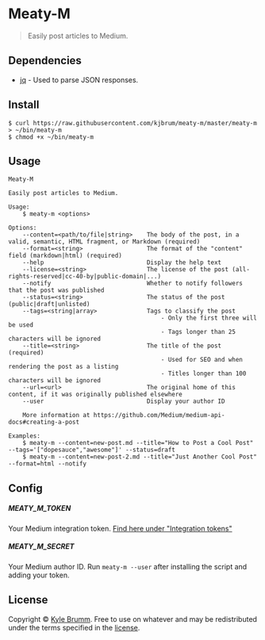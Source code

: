 # Meaty-M

> Easily post articles to Medium.


## Dependencies

- [jq](https://stedolan.github.io/jq) - Used to parse JSON responses.


## Install

```
$ curl https://raw.githubusercontent.com/kjbrum/meaty-m/master/meaty-m > ~/bin/meaty-m
$ chmod +x ~/bin/meaty-m
```


## Usage

```
Meaty-M

Easily post articles to Medium.

Usage:
    $ meaty-m <options>

Options:
    --content=<path/to/file|string>    The body of the post, in a valid, semantic, HTML fragment, or Markdown (required)
    --format=<string>                  The format of the "content" field (markdown|html) (required)
    --help                             Display the help text
    --license=<string>                 The license of the post (all-rights-reserved|cc-40-by|public-domain|...)
    --notify                           Whether to notify followers that the post was published
    --status=<string>                  The status of the post (public|draft|unlisted)
    --tags=<string|array>              Tags to classify the post
                                           - Only the first three will be used
                                           - Tags longer than 25 characters will be ignored
    --title=<string>                   The title of the post (required)
                                           - Used for SEO and when rendering the post as a listing
                                           - Titles longer than 100 characters will be ignored
    --url=<url>                        The original home of this content, if it was originally published elsewhere
    --user                             Display your author ID

    More information at https://github.com/Medium/medium-api-docs#creating-a-post

Examples:
    $ meaty-m --content=new-post.md --title="How to Post a Cool Post" --tags='["dopesauce","awesome"]' --status=draft
    $ meaty-m --content=new-post-2.md --title="Just Another Cool Post" --format=html --notify
```


## Config

##### MEATY_M_TOKEN

Your Medium integration token. [Find here under "Integration tokens"](https://medium.com/me/settings)

##### MEATY_M_SECRET

Your Medium author ID. Run `meaty-m --user` after installing the script and adding your token.


## License

Copyright © [Kyle Brumm](http://kylebrumm.com). Free to use on whatever and may be redistributed under the terms specified in the [license](LICENSE.md).

